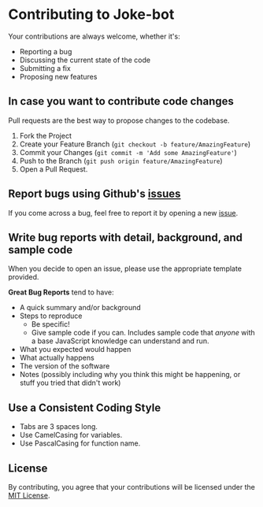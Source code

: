 # Contributing to Joke-bot

Your contributions are always welcome, whether it's:

-  Reporting a bug
-  Discussing the current state of the code
-  Submitting a fix
-  Proposing new features

## In case you want to contribute code changes

Pull requests are the best way to propose changes to the codebase.

1. Fork the Project
2. Create your Feature Branch (`git checkout -b feature/AmazingFeature`)
3. Commit your Changes (`git commit -m 'Add some AmazingFeature'`)
4. Push to the Branch (`git push origin feature/AmazingFeature`)
5. Open a Pull Request.

## Report bugs using Github's [issues](https://github.com/TuX-sudo/joke-bot/issues)

If you come across a bug, feel free to report it by opening a new [issue](https://github.com/TuX-sudo/joke-bot/issues).

## Write bug reports with detail, background, and sample code

When you decide to open an issue, please use the appropriate template provided.

**Great Bug Reports** tend to have:

-  A quick summary and/or background
-  Steps to reproduce
   -  Be specific!
   -  Give sample code if you can. Includes sample code that _anyone_ with a base JavaScript knowledge can understand and run.
-  What you expected would happen
-  What actually happens
-  The version of the software
-  Notes (possibly including why you think this might be happening, or stuff you tried that didn't work)

## Use a Consistent Coding Style

-  Tabs are 3 spaces long.
-  Use CamelCasing for variables.
-  Use PascalCasing for function name.

## License

By contributing, you agree that your contributions will be licensed under the [MIT License](./LICENSE.md).
